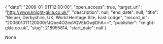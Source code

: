 {
  "date": "2006-01-01T12:00:00", 
  "open_access": true, 
  "target_url": "http://www.knight-gkla.co.uk/", 
  "description": null, 
  "end_date": null, 
  "title": "Belper, Derbyshire, UK, World Heritage Site, East Lodge", 
  "record_id": "20060101T120000/fJQbe4O2eoVQVEkGwjiDhA==", 
  "publisher": "knight-gkla.co.uk", 
  "slug": 218955814, 
  "start_date": null
}

None